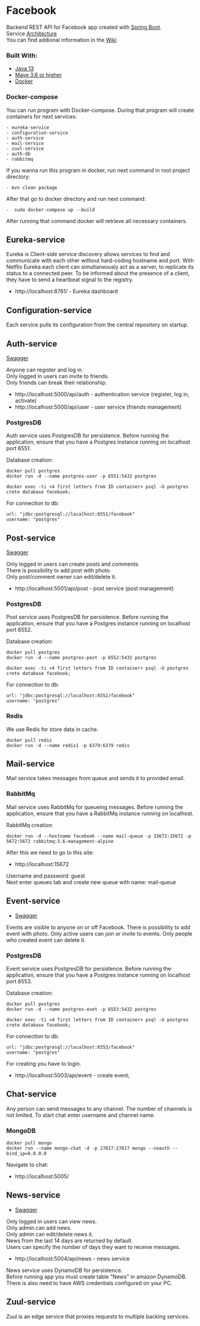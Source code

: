 # Facebook
Backend REST API for Facebook app created with [Spring Boot](http://projects.spring.io/spring-boot/).  
Service [Architecture](ARCHITECTURE.MD)  
You can find addional information in the [Wiki](WIKI.md)  

### Built With: 

* [Java 13](https://www.oracle.com/java/technologies/javase-jdk13-downloads.html)
* [Mave 3.6 or higher](https://maven.apache.org/docs/3.6.0/release-notes.html)
* [Docker](https://www.docker.com/get-started)



### Docker-compose
You can run program with Docker-compose. During that program will create containers for next services:
```
- eureka-service
- configuration-service
- auth-service
- mail-service
- zuul-service
- auth-db
- rabbitmq
```


If you wanna run this program in docker, run next command in root project directory:
```
- mvn clean package
```
After that go to docker directory and run next command:
```
-  sudo docker-compose up --build
```
After running that command docker will retrieve all necessary containers.
    


## Eureka-service

Eureka is Client-side service discovery allows services to find and 
communicate with each other without hard-coding hostname and port.
With Netflix Eureka each client can simultaneously act as a server,
to replicate its status to a connected peer.
To be informed about the presence of a client, they have to
send a heartbeat signal to the registry.

- http://localhost:8761/ - Eureka dashboard

## Configuration-service  

Each service pulls its configuration from the central repository on startup.

## Auth-service  
[Swagger](http://localhost:5000/swagger-ui.html)  

Anyone can register and log in.  
Only logged in users can invite to friends.  
Only friends can break their relationship.

- http://localhost:5000/api/auth - authentication service (register, log in, activate)
- http://localhost:5000/api/user - user service (friends management)

### PostgresDB    

Auth service uses PostgresDB for persistence.
Before running the application, ensure that you have a Postgres instance running on localhost port 6551.
         
Database creation:

    docker pull postgres
    docker run -d --name postgres-user -p 6551:5432 postgres
            
    docker exec -ti <4 first letters from ID container> psql -U postgres
    crete database facebook;
              
For connection to db:
                   
    url: "jdbc:postgresql://localhost:6551/facebook"
    username: "postgres"
    
## Post-service  
[Swagger](http://localhost:5001/swagger-ui.html)  

Only logged in users can create posts and comments.  
There is possibility to add post with photo.    
Only post/comment owner can edit/delete it.  

- http://localhost:5001/api/post - post service (post management)

### PostgresDB    

Post service uses PostgresDB for persistence.
Before running the application, ensure that you have a Postgres instance running on localhost port 6552.
       
Database creation:

    docker pull postgres
    docker run -d --name postgres-post -p 6552:5432 postgres
            
    docker exec -ti <4 first letters from ID container> psql -U postgres
    crete database facebook;
              
For connection to db:
                   
    url: "jdbc:postgresql://localhost:6552/facebook"
    username: "postgres"

### Redis
We use Redis for store data in cache.

    docker pull redis
    docker run -d --name redis1 -p 6379:6379 redis
    
## Mail-service   
Mail service takes messages from queue and sends it to provided email.

### RabbitMq    

Mail service uses RabbitMq for queueing messages.
Before running the application, ensure that you have a RabbitMq instance running on localhost.
       
RabbitMq creation:

    docker run -d --hostname facebook --name mail-queue -p 15672:15672 -p 5672:5672 rabbitmq:3.6-management-alpine
              
After this we need to go to this site:  
 - http://localhost:15672  
 
Username and password: guest  
Next enter queues tab and create new queue with name: mail-queue

## Event-service
* [Swagger](http://localhost:5003/swagger-ui.html)
    
Events are visible to anyone on or off Facebook. 
There is possibility to add event with photo.
Only active users can join or invite to events.
Only people who created event can delete it.
    
### PostgresDB
Event service uses PostgresDB for persistence.
Before running the application, ensure that you have a Postgres instance running on localhost port 6553.
        
Database creation:
            
    docker pull postgres
    docker run -d --name postgres-evet -p 6553:5432 postgres
            
    docker exec -ti <4 first letters from ID container> psql -U postgres
    crete database facebook;

For connection to db:
                   
    url: "jdbc:postgresql://localhost:6553/facebook"
    username: "postgres"

For creating you have to login.
- http://localhost:5003/api/event - create event;

## Chat-service
Any person can send messages to any channel.
The number of channels is not limited.
To start chat enter username and channel name.

### MongoDB

    docker pull mongo
    docker run --name mongo-chat -d -p 27017:27017 mongo --noauth --bind_ip=0.0.0.0
    
Navigate to chat: 
- http://localhost:5005/


    
## News-service
* [Swagger](http://localhost:5004/swagger-ui.html)
    
Only logged in users can view news.  
Only admin can add news.      
Only admin can edit/delete news it.   
News from the last 14 days are returned by default.  
Users can specify the number of days they want to receive messages.  
 
 - http://localhost:5004/api/news - news service
    
News service uses DynamoDB for persistence.  
Before running app you must create table "News" in amazon DynamoDB.  
There is also need to have AWS credentials configured on your PC.
        
## Zuul-service
Zuul is an edge service that proxies requests to multiple backing services.     

        
    
